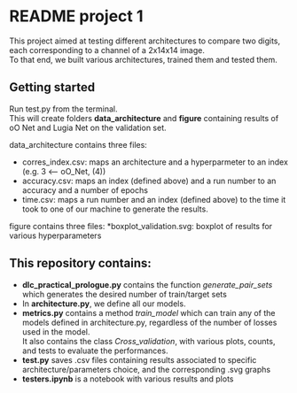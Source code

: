 # README project 1

This project aimed at testing different architectures to compare two digits, each corresponding to a channel of a 2x14x14 image.  
To that end, we built various architectures, trained them and tested them. 

## Getting started
Run test.py from the terminal.  
This will create folders **data_architecture** and **figure** containing results of oO Net and Lugia Net on the validation set.  
  
data_architecture contains three files:  
* corres_index.csv: maps an architecture and a hyperparmeter to an index (e.g. 3 <-- oO_Net, (4))
* accuracy.csv: maps an index (defined above) and a run number to an accuracy and a number of epochs
* time.csv: maps a run number and an index (defined above) to the time it took to one of our machine to generate the results.  
  
figure contains three files:
*boxplot_validation.svg: boxplot of results for various hyperparameters

  
## This repository contains:  
* **dlc_practical_prologue.py** contains the function *generate_pair_sets* which generates the desired number of train/target sets
* In **architecture.py**, we define all our models.
* **metrics.py** contains a method *train_model* which can train any of the models defined in architecture.py, regardless of the number of losses used in the model.  
It also contains the class *Cross_validation*, with various plots, counts, and tests to evaluate the performances.
* **test.py** saves .csv files containing results associated to specific architecture/parameters choice, and the corresponding .svg graphs
* **testers.ipynb** is a notebook with various results and plots
